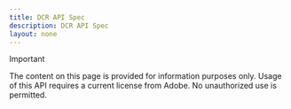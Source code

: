 ```yaml
---
title: DCR API Spec
description: DCR API Spec
layout: none
---
```


<InlineAlert variant="warning" slots="header, text"></InlineAlert>

Important

The content on this page is provided for information purposes only. Usage of this API requires a current license from Adobe. No unauthorized use is permitted.

<RedoclyAPIBlock src="/adobe-pass/dcrApiOpenApi.json"></RedoclyAPIBlock>
